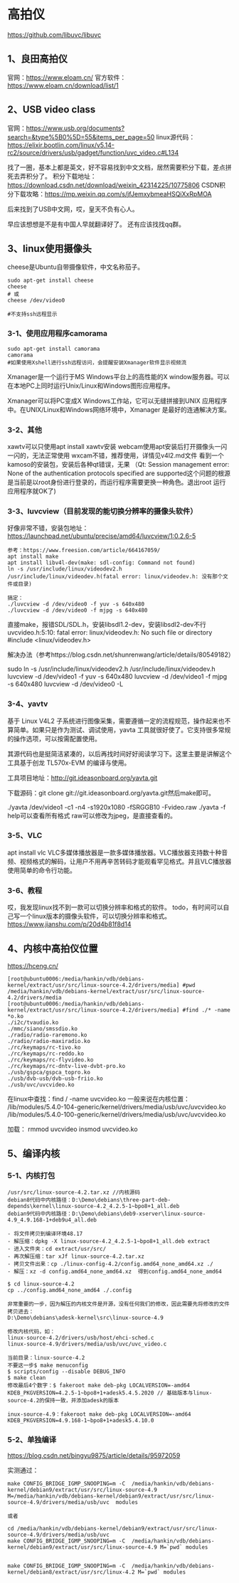 # 高拍仪

https://github.com/libuvc/libuvc

## 1、良田高拍仪
官网：https://www.eloam.cn/
官方软件：https://www.eloam.cn/download/list/1

## 2、USB video class
官网：https://www.usb.org/documents?search=&type%5B0%5D=55&items_per_page=50
linux源代码：https://elixir.bootlin.com/linux/v5.14-rc2/source/drivers/usb/gadget/function/uvc_video.c#L134

找了一圈，基本上都是英文，好不容易找到中文文档，居然需要积分下载，差点拼死去弄积分了。
积分下载地址：https://download.csdn.net/download/weixin_42314225/10775806
CSDN积分下载攻略：https://mp.weixin.qq.com/s/jfJemxybmeaHSQiXxRpMOA

后来找到了USB中文网，哎，皇天不负有心人。

早应该想想是不是有中国人早就翻译好了。
还有应该找找qq群。

## 3、linux使用摄像头
cheese是Ubuntu自带摄像软件，中文名称茄子。
```
sudo apt-get install cheese
cheese
# 或
cheese /dev/video0

#不支持ssh远程显示
```

### 3-1、使用应用程序camorama
```
sudo apt-get install camorama
camorama
#如果使用Xshell进行ssh远程访问，会提醒安装Xmanager软件显示视频流
```
Xmanager是一个运行于MS Windows平台上的高性能的X window服务器。可以在本地PC上同时运行Unix/Linux和Windows图形应用程序。

Xmanager可以将PC变成X Windows工作站，它可以无缝拼接到UNIX 应用程序中。在UNIX/Linux和Windows网络环境中，Xmanager 是最好的连通解决方案。

### 3-2、其他
xawtv可以只使用apt install xawtv安装
webcam使用apt安装后打开摄像头一闪一闪的，无法正常使用
wxcam不错，推荐使用，详情见v4l2.md文件
看到一个kamoso的安装包，安装后各种qt错误，无果
（Qt: Session management error: None of the authentication protocols specified are supported这个问题的根源是当前是以root身份进行登录的，而运行程序需要更换一种角色。退出root 运行应用程序就OK了)

### 3-3、luvcview（目前发现的能切换分辨率的摄像头软件）
好像非常不错，安装包地址：https://launchpad.net/ubuntu/precise/amd64/luvcview/1:0.2.6-5

```
参考：https://www.freesion.com/article/664167059/
apt install make
apt install libv4l-dev(make: sdl-config: Command not found)
ln -s /usr/include/linux/videodev2.h /usr/include/linux/videodev.h(fatal error: linux/videodev.h: 没有那个文件或目录)

搞定：
./luvcview -d /dev/video0 -f yuv -s 640x480
./luvcview -d /dev/video0 -f mjpg -s 640x480
```


直接make，报错SDL/SDL.h，安装libsdl1.2-dev，安装libsdl2-dev不行
uvcvideo.h:5:10: fatal error: linux/videodev.h: No such file or directory
#include <linux/videodev.h>

解决办法（参考https://blog.csdn.net/shunrenwang/article/details/80549182）

sudo ln -s /usr/include/linux/videodev2.h /usr/include/linux/videodev.h
luvcview -d /dev/video1 -f yuv -s 640x480
luvcview -d /dev/video1 -f mjpg -s 640x480
luvcview -d /dev/video0 -L

### 3-4、yavtv
基于 Linux V4L2 子系统进行图像采集，需要遵循一定的流程规范，操作起来也不算简单。如果只是作为测试、调试使用，yavta 工具就很好使了。它支持很多常规的操作选项，可以按需配置使用。

其源代码也是挺简洁紧凑的，以后再找时间好好阅读学习下。这里主要是讲解这个工具基于创龙 TL570x-EVM 的编译与使用。

工具项目地址：http://git.ideasonboard.org/yavta.git

下载源码：git clone git://git.ideasonboard.org/yavta.git然后make即可。

./yavta /dev/video1 -c1 -n4 -s1920x1080 -fSRGGB10 -Fvideo.raw
./yavta -f help可以查看所有格式
raw可以修改为jpeg，是直接查看的。

### 3-5、VLC
apt install vlc
VLC多媒体播放器是一款多媒体播放器。VLC播放器支持数十种音频、视频格式的解码，让用户不用再辛苦转码才能观看罕见格式。并且VLC播放器使用简单的命令行功能。

### 3-6、教程
哎，我发现linux找不到一款可以切换分辨率和格式的软件。
todo，有时间可以自己写一个linux版本的摄像头软件，可以切换分辨率和格式。
https://www.jianshu.com/p/20d4b81f8d14

## 4、内核中高拍仪位置
https://hceng.cn/

```
[root@ubuntu0006:/media/hankin/vdb/debians-kernel/extract/usr/src/linux-source-4.2/drivers/media] #pwd
/media/hankin/vdb/debians-kernel/extract/usr/src/linux-source-4.2/drivers/media
[root@ubuntu0006:/media/hankin/vdb/debians-kernel/extract/usr/src/linux-source-4.2/drivers/media] #find ./* -name *o.ko
./i2c/tvaudio.ko
./mmc/siano/smssdio.ko
./radio/radio-raremono.ko
./radio/radio-maxiradio.ko
./rc/keymaps/rc-tivo.ko
./rc/keymaps/rc-reddo.ko
./rc/keymaps/rc-flyvideo.ko
./rc/keymaps/rc-dntv-live-dvbt-pro.ko
./usb/gspca/gspca_topro.ko
./usb/dvb-usb/dvb-usb-friio.ko
./usb/uvc/uvcvideo.ko
```

在linux中查找：find / -name uvcvideo.ko
一般来说在内核位置：
/lib/modules/5.4.0-104-generic/kernel/drivers/media/usb/uvc/uvcvideo.ko
/lib/modules/5.4.0-100-generic/kernel/drivers/media/usb/uvc/uvcvideo.ko

加载：
rmmod uvcvideo
insmod uvcvideo.ko

## 5、编译内核
### 5-1、内核打包
```
/usr/src/linux-source-4.2.tar.xz //内核源码
debian8代码中内核路径：D:\Demo\debians\three-part-deb-depends\kernel\linux-source-4.2_4.2.5-1~bpo8+1_all.deb
debian9代码中内核路径：D:\Demo\debians\deb9-xserver\linux-source-4.9_4.9.168-1+deb9u4_all.deb

- 将文件拷贝到编译环境48.17
- 解压缩：dpkg -X linux-source-4.2_4.2.5-1~bpo8+1_all.deb extract
- 进入文件夹：cd extract/usr/src/
- 再次解压缩：tar xJf linux-source-4.2.tar.xz
- 拷贝文件出来：cp ./linux-config-4.2/config.amd64_none_amd64.xz ./
- 解压：xz -d config.amd64_none_amd64.xz  得到config.amd64_none_amd64

$ cd linux-source-4.2
cp ../config.amd64_none_amd64 ./.config

非常重要的一步，因为解压的内核文件是开源，没有任何我们的修改，因此需要先将修改的文件拷贝进去：
D:\Demo\debians\adesk-kernel\src\linux-source-4.9

修改内核代码，如：
linux-source-4.2/drivers/usb/host/ehci-sched.c
linux-source-4.9/drivers/media/usb/uvc/uvc_video.c

当前目录：linux-source-4.2
不要这一步$ make menuconfig
$ scripts/config --disable DEBUG_INFO
$ make clean
修改最后4个数字：$ fakeroot make deb-pkg LOCALVERSION=-amd64 KDEB_PKGVERSION=4.2.5-1~bpo8+1+adesk5.4.5.2020 // 基础版本与linux-source-4.2的保持一致，并添加adesk的版本

inux-source-4.9：fakeroot make deb-pkg LOCALVERSION=-amd64 KDEB_PKGVERSION=4.9.168-1~bpo8+1+adesk5.4.10.0
```

### 5-2、单独编译
https://blog.csdn.net/bingyu9875/article/details/95972059


实测通过：
```
make CONFIG_BRIDGE_IGMP_SNOOPING=m -C  /media/hankin/vdb/debians-kernel/debian9/extract/usr/src/linux-source-4.9 M=/media/hankin/vdb/debians-kernel/debian9/extract/usr/src/linux-source-4.9/drivers/media/usb/uvc  modules

或者

cd /media/hankin/vdb/debians-kernel/debian9/extract/usr/src/linux-source-4.9/drivers/media/usb/uvc
make CONFIG_BRIDGE_IGMP_SNOOPING=m -C  /media/hankin/vdb/debians-kernel/debian9/extract/usr/src/linux-source-4.9 M=`pwd` modules


make CONFIG_BRIDGE_IGMP_SNOOPING=m -C  /media/hankin/vdb/debians-kernel/debian8/extract/usr/src/linux-4.2 M=`pwd` modules
```






